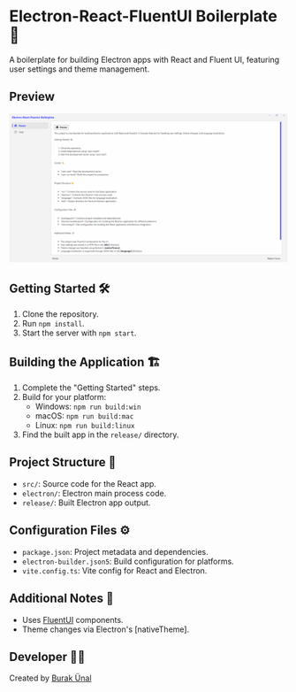 # Electron-React-FluentUI Boilerplate 🚀

A boilerplate for building Electron apps with React and Fluent UI, featuring user settings and theme management.

## Preview

![Preview](screenshot.png)

## Getting Started 🛠️

1. Clone the repository.
2. Run `npm install`.
3. Start the server with `npm start`.

## Building the Application 🏗️

1. Complete the "Getting Started" steps.
2. Build for your platform:
   - Windows: `npm run build:win`
   - macOS: `npm run build:mac`
   - Linux: `npm run build:linux`
3. Find the built app in the `release/` directory.

## Project Structure 📂

- `src/`: Source code for the React app.
- `electron/`: Electron main process code.
- `release/`: Built Electron app output.

## Configuration Files ⚙️

- `package.json`: Project metadata and dependencies.
- `electron-builder.json5`: Build configuration for platforms.
- `vite.config.ts`: Vite config for React and Electron.

## Additional Notes 📝

- Uses [FluentUI](https://react.fluentui.dev) components.
- Theme changes via Electron's [nativeTheme].

## Developer 👨‍💻

Created by [Burak Ünal](https://burakunal28.vercel.app/)

